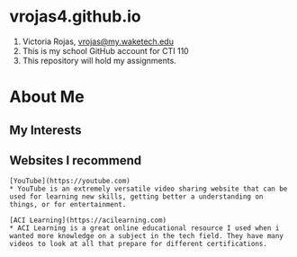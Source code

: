 # vrojas4.github.io

1. Victoria Rojas, vrojas@my.waketech.edu
2. This is my school GitHub account for CTI 110
3. This repository will hold my assignments.

# About Me
## My Interests
## Websites I recommend

	[YouTube](https://youtube.com)
	* YouTube is an extremely versatile video sharing website that can be used for learning new skills, getting better a understanding on things, or for entertainment.
	
	[ACI Learning](https://acilearning.com) 
	* ACI Learning is a great online educational resource I used when i wanted more knowledge on a subject in the tech field. They have many videos to look at all that prepare for different certifications.